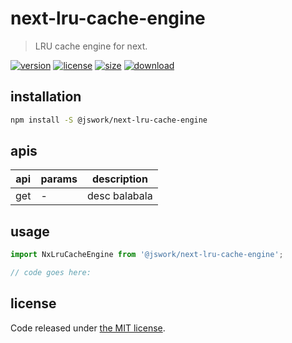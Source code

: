 # next-lru-cache-engine
> LRU cache engine for next.

[![version][version-image]][version-url]
[![license][license-image]][license-url]
[![size][size-image]][size-url]
[![download][download-image]][download-url]

## installation
```bash
npm install -S @jswork/next-lru-cache-engine
```

## apis
| api | params | description   |
|-----|--------|---------------|
| get | -      | desc balabala |

## usage
```js
import NxLruCacheEngine from '@jswork/next-lru-cache-engine';

// code goes here:
```

## license
Code released under [the MIT license](https://github.com/afeiship/next-lru-cache-engine/blob/master/LICENSE.txt).

[version-image]: https://img.shields.io/npm/v/@jswork/next-lru-cache-engine
[version-url]: https://npmjs.org/package/@jswork/next-lru-cache-engine

[license-image]: https://img.shields.io/npm/l/@jswork/next-lru-cache-engine
[license-url]: https://github.com/afeiship/next-lru-cache-engine/blob/master/LICENSE.txt

[size-image]: https://img.shields.io/bundlephobia/minzip/@jswork/next-lru-cache-engine
[size-url]: https://github.com/afeiship/next-lru-cache-engine/blob/master/dist/next-lru-cache-engine.min.js

[download-image]: https://img.shields.io/npm/dm/@jswork/next-lru-cache-engine
[download-url]: https://www.npmjs.com/package/@jswork/next-lru-cache-engine
